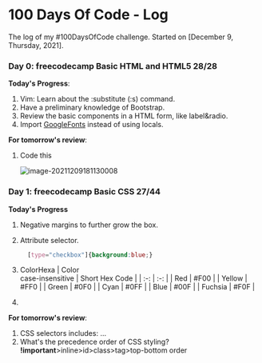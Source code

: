 # 100 Days Of Code - Log

The log of my #100DaysOfCode challenge. 
Started on [December 9, Thursday, 2021].

### Day 0: freecodecamp Basic HTML and HTML5 28/28

**Today's Progress**: 
1. Vim: Learn about the :substitute (:s) command.
2. Have a preliminary knowledge of Bootstrap.
3. Review the basic components in a HTML form, like label&radio.
4. Import [GoogleFonts](https://fonts.google.com/) instead of using locals. 

**For tomorrow's review**:
1. Code this

    ![image-20211209181130008](https://s2.loli.net/2021/12/09/FB5kiEXswu4Gmgn.png)

### Day 1: freecodecamp Basic CSS 27/44

**Today's Progress**
1. Negative margins to further grow the box.
2. Attribute selector.
    ```css
      [type="checkbox"]{background:blue;} 
    ```
3. ColorHexa
    | Color<br>case-insensitive | Short Hex Code |
    | :-: | :-: |
    | Red | #F00 |
    | Yellow | #FF0 |
    | Green | #0F0 |
    | Cyan | #0FF |
    | Blue | #00F |
    | Fuchsia | #F0F |

4. 

**For tomorrow's review**:
1. CSS selectors includes: ...
2. What's the precedence order of CSS styling?
    **!important**>inline>id>class>tag>top-bottom order

<!-- **Link to work:** [Calculator App](http://www.example.com) -->

<!-- ### Day 0: February 30, 2016 (Example 2)
##### (delete me or comment me out)

**Today's Progress**: Fixed CSS, worked on canvas functionality for the app.

**Thoughts**: I really struggled with CSS, but, overall, I feel like I am slowly getting better at it. Canvas is still new for me, but I managed to figure out some basic functionality.

**Link(s) to work**: [Calculator App](http://www.example.com)


### Day 1: June 27, Monday

**Today's Progress**: I've gone through many exercises on FreeCodeCamp.

**Thoughts** I've recently started coding, and it's a great feeling when I finally solve an algorithm challenge after a lot of attempts and hours spent.

**Link(s) to work**
1. [Find the Longest Word in a String](https://www.freecodecamp.com/challenges/find-the-longest-word-in-a-string)
2. [Title Case a Sentence](https://www.freecodecamp.com/challenges/title-case-a-sentence) -->
